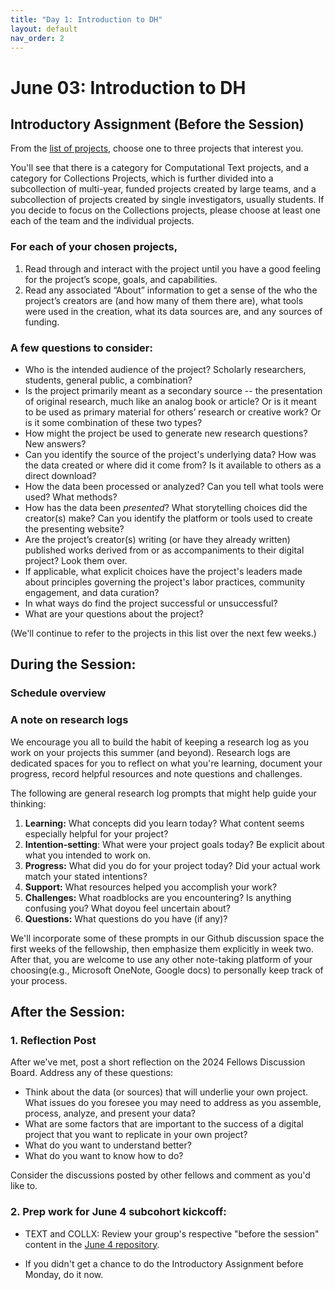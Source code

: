 ```yaml
---
title: "Day 1: Introduction to DH"
layout: default
nav_order: 2
---
```


# June 03: Introduction to DH

## Introductory Assignment (Before the Session)

From the [list of projects](https://github.com/cornell-colab/2024-SummerDH/blob/main/Workshops/June%2003%3A%20Introduction%20to%20DH/List%20of%20Projects.md), choose one to three projects that interest you.  
  
You'll see that there is a category for Computational Text projects, and a category for Collections Projects, which is further divided into a subcollection of multi-year, funded projects created by large teams, and a subcollection of projects created by single investigators, usually students. If you decide to focus on the Collections projects, please choose at least one each of the team and the individual projects.  

### For each of your chosen projects,
 
1. Read through and interact with the project until you have a good feeling for the project’s scope, goals, and capabilities.
2. Read any associated “About” information to get a sense of the who the project’s creators are (and how many of them there are), what tools were used in the creation, what its data sources are, and any sources of funding.

### A few questions to consider:
* Who is the intended audience of the project? Scholarly researchers, students, general public, a combination?  
* Is the project primarily meant as a secondary source -- the presentation of original research, much like an analog book or article? Or is it meant to be used as primary material for others’ research or creative work? Or is it some combination of these two types?  
* How might the project be used to generate new research questions? New answers? 
* Can you identify the source of the project's underlying data? How was the data created or where did it come from? Is it available to others as a direct download?
* How the data been processed or analyzed? Can you tell what tools were used? What methods?
* How has the data been *presented*? What storytelling choices did the creator(s) make? Can you identify the platform or tools used to create the presenting website?
* Are the project’s creator(s) writing (or have they already written) published works derived from or as accompaniments to their digital project? Look them over.
* If applicable, what explicit choices have the project's leaders made about principles governing the project's labor practices, community engagement, and data curation?  
* In what ways do find the project successful or unsuccessful?
* What are your questions about the project?

(We'll continue to refer to the projects in this list over the next few weeks.)

## During the Session:

### Schedule overview

### A note on research logs
We encourage you all to build the habit of keeping a research log as you work on your projects this summer (and beyond). Research logs are dedicated spaces for you to reflect on what you're learning, document your progress, record helpful resources and note questions and challenges. 

The following are general research log prompts that might help guide your thinking:
  1. **Learning:** What concepts did you learn today? What content seems especially helpful for your project?
  2. **Intention-setting**: What were your project goals today? Be explicit about what you intended to work on.
  3. **Progress:** What did you do for your project today? Did your actual work match your stated intentions?
  4. **Support:** What resources helped you accomplish your work?
  5. **Challenges:** What roadblocks are you encountering? Is anything confusing you? What doyou feel uncertain about?
  6. **Questions:** What questions do you have (if any)?
 
  We'll incorporate some of these prompts in our Github discussion space the first weeks of the fellowship, then emphasize them explicitly in week two. After that, you are welcome to use any other note-taking platform of your choosing(e.g., Microsoft OneNote, Google docs) to personally keep track of your process.

## After the Session: 

### 1. Reflection Post

After we've met, post a short reflection on the 2024 Fellows Discussion Board. Address any of these questions:  

* Think about the data (or sources) that will underlie your own project. What issues do you foresee you may need to address as you assemble, process, analyze, and present your data?
* What are some factors that are important to the success of a digital project that you want to replicate in your own project?  
* What do you want to understand better?  
* What do you want to know how to do? 

Consider the discussions posted by other fellows and comment as you'd like to.


### 2. Prep work for June 4 subcohort kickcoff:
* TEXT and COLLX: Review your group's respective "before the session" content in the [June 4 repository]((https://github.com/cornell-colab/2024-SummerDH/tree/main/Workshops/June%2004)).

* If you didn't get a chance to do the Introductory Assignment before Monday, do it now.
